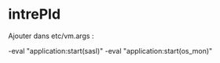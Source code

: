 intrePId
========

Ajouter dans etc/vm.args :

-eval "application:start(sasl)"
-eval "application:start(os_mon)"
